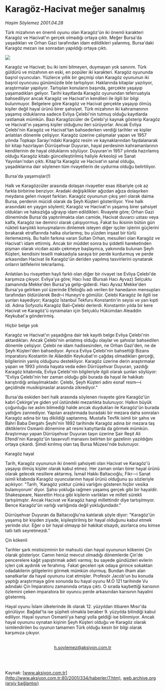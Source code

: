 # Karagöz-Hacivat meğer sanalmış

*Haşim Söylemez 2001.04.28*

<div>
 <p class="spot">
  Türk mizahının en önemli oyunu olan Karagöz'ün iki önemli karakteri Karagöz ve Hacivat'ın gerçek olmadığı ortaya çıktı. Meğer Bursa'da yaşadıkları ve Orhan Gazi tarafından idam edildikleri yalanmış. Bursa'daki Karagöz mezarı ise sonradan yapıldığı ortaya çıktı.
 </p>
 <p class="metin">
 </p>
 <img border="0" src="/web/20010702061359im_/http://www.aksiyon.com.tr/2001/334/resimler/Karagoz.jpg"/>
 <p class="metin">
  Karagöz ve Hacivat; bu iki ismi bilmeyen, duymayan yok sanırım. Türk güldürü ve mizahının en eski, en popüler iki karakteri. Karagöz oyununda başrol oyuncuları. Yüzlerce yıllık bir geçmişi olan Karagöz oyununun iki başrol oyuncusu günümüzde bile tartışılıyor. Haklarında kitaplar yazılıyor, araştırmalar yapılıyor. Tartışılan konuların başında, gerçekte yaşayıp yaşamadıkları geliyor. Tarihi kayıtlarda Karagöz oyunundan teferruatıyla bahsediliyor ancak Karagöz ve Hacivat'ın kendileri ile ilgili bir bilgi bulunmuyor. Belgelere göre Karagöz ve Hacivat gerçekte yaşayıp ölmüş kişiler değil hayal ürünü birer şahsiyet. Türk mizahının iki kahramanının yaşamış olduklarına sadece Evliya Çelebi'nin tutmuş olduğu kayıtlarda rastlamak mümkün. Bazı Karagözcüler de Çelebi'yi kaynak gösterip Karagöz ve Hacivat'ın yaşamış kişiler olduğunu ileri sürüyorlar. Ancak Evliya Çelebi'nin Karagöz ve Hacivat'tan bahsederken verdiği tarihler ve kişiler anlatılan dönemle çelişiyor. Karagöz üzerine çalışmalar yapan ve 1957 yılında Topkapı Sarayı'ndaki Karagöz resim ve kaynaklarından faydalanarak bir kitap hazırlayan Dürrüşehvar Duyuran, hayal perdesinin kahramanlarının kendilerinin de hayal olduklarını söylüyor. Duyuran'ın 1957 yılında hazırlamış olduğu Karagöz kitabı güncelleştirilmiş haliyle Arkeoloji ve Sanat Yayınları'ndan çıktı. Kitap'ta Karagöz ve Hacivat'ın sanal olduğu, yaşadıklarına dair söylenen tüm rivayetlerin de uydurma olduğu belirtiliyor.
 </p>
 <p class="metin">
  Bursa'da yaşamışlar(!)
 </p>
 <p class="metin">
  Halk ve Karagözcüler arasında dolaşan rivayetler esas itibariyle çok az farkla birbirine benziyor. Aradaki değişiklikler ağızdan ağıza dolaşırken meydana gelen rivayet farkları. Karagöz oyununun çıkış yeri olarak daima Bursa, perdenin mücidi olarak da Şeyh Küşteri gösteriliyor. Yine halk arasındaki en yaygın söylenti; Karagöz ve Hacivat'ın yaşamış birer şahsiyet oldukları ve haksızlığa uğrayıp idam edildikleri. Rivayete göre; Orhan Gazi döneminde Bursa'da yaptırılmakta olan camide, Hacivat duvarcı ustası veya kalfa, Karagöz ise demirci olarak çalışıyormuş. Fakat bu ikisinin bütün gün nükteli karşılıklı konuşmalarını dinlemek isteyen diğer işçiler işlerini güçlerini bırakarak etraflarında halka olurlarmış; bu yüzden inşaat bir türlü ilerlemezmiş. Bu halin farkına varan Sultan Orhan, mesulleri olan Karagöz ve Hacivat'ı idam ettirmiş. Ancak bir müddet sonra bu şiddetli hareketinden pişman olarak vicdan azabı çekmeye başlayınca, yakınında bulunan Şeyh Küşteri, kendisini teselli maksadıyla saraya bir perde kurdurmuş ve perde arkasından Hacivat ile Karagöz'ün deriden yapılmış tasvirlerini oynatarak onların latifelerini tekrarlamış.
 </p>
 <p class="metin">
  Anlatılan bu rivayetten hayli farklı olan diğer bir rivayet ise Evliya Çelebi'de karşımıza çıkıyor. Evliya'ya göre; Hacı İvaz (Bursalı Hacı Ayvaz) Selçuklu zamanında Mekke'den Bursa'ya gelip–giderdi. Hacı Ayvaz Mekke'den Bursa'ya gelirken yol üzerinde Efelioğlu adı verilen bir hanedanın mensupları tarafından öldürülerek Bedr–i Huneyn'e gömülür. Çelebi Karagöz ile ilgili ise şunları kayediyor; Karagöz İstanbul Tekfuru Konstantin'in seyisi ve yarı kıpti idi. Adına Sofyozlu Karagöz Bali–Çelebi derlerdi. Konstantin yılda bir kere Hacivat ve Karagöz'ü oynamaları için Selçuklu Hükümdarı Aleaddin Keykubat'a gönderirmiş.
 </p>
 <p class="arabaslik">
  Hiçbir belge yok
 </p>
 <p class="metin">
  Karagöz ve Hacivat'ın yaşadığına dair tek kayıtlı belge Evliya Çelebi'nin aktardıkları. Ancak Çelebi'nin anlatmış olduğu olaylar ve şahıslar bahsedilen dönemle çelişiyor. Çelebi ne idam hadisesinden, ne Orhan Gazi'den, ne de Şeyh Küşteri'den bahsediyor. Ayrıca Evliya Çelebi'nin bahsettiği Bizans imparatoru Kostantin ile Alâeddin Keykubat'ın çağdaş olmadıkları gerçeği, bilgilerinin yanlış olduğunu destekliyor. Karagöz üzerine derin araştırmalar yapan ve 1993 yılında hayata veda eden Dürrüşehvar Duyuran, yazdığı Karagöz kitabında, Evliya Çelebi'nin bilgileriyle ilgili olarak şunları söylüyor: "Evliya Çelebi'nin her zaman olduğu gibi burada da hayal ile hakikatı karıştırdığı anlaşılmaktadır. Çelebi, Şeyh Küşteri adını esnaf resm—i geçidinde musikişinaslar arasında zikrediyor."
 </p>
 <p class="metin">
  Bursa'da eskiden beri halk arasında söylenen rivayete göre Karagöz'ün kabri Çekirge'ye giden yol üstündeki mezarlıkta bulunuyor. Halkın büyük çoğunluğu ise aslını bilmediği halde ancak duydukları ile Karagöz'ün burada yattığını zannediyor. Yapılan araştırmada buradaki bir mezara daha sonraları Karagöz adına bir taş dikildiği saptanmış. Mustafa Tevfik isimli bir şahıs ve Bahri Baba Dergahı Şeyhi'nin 1892 tarihinde Karagöz adına bir mezara taş diktiklerini Osmanlı dönemine ait resmi katıytlarda da görmek mümkün. Araştırmayı yapan Dürrüşehvar Duyuran taşın üzerine Şair Reşit Ali Efendi'nin Karagöz'ün tasavvufi manasını belirten bir gazelinin yazıldığını ortaya çıkardı. Şimdi kırılmış olan taş Bursa Müzesi'nde bulunuyor.
 </p>
 <p class="arabaslik">
  Karagöz hayal
 </p>
 <p class="metin">
  Tarih, Karagöz oyununun iki önemli şahsiyeti olan Hacivat ve Karagöz'ü yaşayıp ölmüş kişiler olarak kabul etmez. Her zaman onları birer hayal ürünü olarak gelecek nesillere aktarmış. İsmail Hakkı Baltacıoğlu, Fikr—i Sanat isimli kitabında Karagöz oyuncularının hayal ürünü olduğunu şu sözleriyle açıklıyor: "Tarih, 'Karagöz yoktur çünkü varlığını gösteren hiçbir vesika bulamıyorum' diyor. Şahsı yokluğa rağmen yaşamış gerçek gibi bir hayaldir. Shakespeare, Nasrettin Hoca gibi kişilerin varlıkları ve milleti sürekli tartışılmıştır. Ancak Hacivat ve Karagöz hangi millettindir diye tartışılmıyor. Bence Karagöz'ün varlığı varlığında değil yokluğundadır."
 </p>
 <p class="metin">
  Dürrüşehvar Duyuran da Baltacıoğlu'na katılarak şöyle diyor: "Karagöz'ün yaşamış bir kişiden ziyade, kişileştirilmiş bir hayal olduğunu kabul etmek yerinde olur. Eğer o bir hayal olmayıp bir hakikat olsaydı, asırlarca onu kimse tatlı tatlı seyretmezdi."
 </p>
 <p class="arabaslik">
  Çin kökenli
 </p>
 <p class="metin">
  Tarihler şark mistisizminin bir mahsulü olan hayal oyununun kökenini Çin olarak gösteriyor. Camın henüz mevcut olmadığı dönemlerde Çin'de pencerelere kağıt yapıştırmak adeti varmış; bu sayede gündüzleri evlerin içleri çok aydınlık ve ferahmış. Fakat geceleri ışık odaya girince sokaktan odadakilerin gölgelerini görmek mümkün olurmuş. Bundan ilham alan sanatkarlar da hayal oyununu icat etmişler. Profesör Jacob'un bu konuda yaptığı araştırmaya göre sonunda bu hayal oyunu M.Ö 121 tarihinde Vu adındaki Çin İmparatoru zamanında ortaya çıktı. O sırada kaybettiği karısının özlemini çeken imparatora bir oyuncu perde arkasından karısının hayalini göstermiş.
 </p>
 <p class="metin">
  Hayal oyunu İslam ülkelerinde ilk olarak 12. yüzyıldan itibaren Mısır'da görülüyor. Bağdat'ta ise şüpheli olmakla beraber 9. yüzyılda bilindiği kabul ediliyor. Hayal oyunun Osmanlı'ya hangi yolla geldiği ise bilinmiyor. Ancak hayal oyununu oynatan kişinin Şeyh Küşteri olduğu ve Karagöz olarak isimlendirilen bu oyunun tamamen Türk olduğu kesin bir bilgi olarak karşımıza çıkıyor.
 </p>
 <br/>
 <center>
  <a class="anaorta" href="http://web.archive.org/web/20010702061359/mailto:h.soylemez@aksiyon.com.tr">
   h.soylemez@aksiyon.com.tr
  </a>
 </center>
 <br/>
 <br/>
 <br/>
</div>

Kaynak: [www.aksiyon.com.tr](http://www.aksiyon.com.tr:80/2001/334/haberler/7.htm), [web.archive.org (arşiv bağlantısı)](http://web.archive.org/web/20010702061359/http://www.aksiyon.com.tr:80/2001/334/haberler/7.htm)
